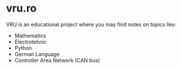 # vru.ro
VRU is an educational project where you may find notes on topics like:
- Mathematics
- Electrotehnic
- Python
- German Language
- Controller Area Network (CAN bus) 
